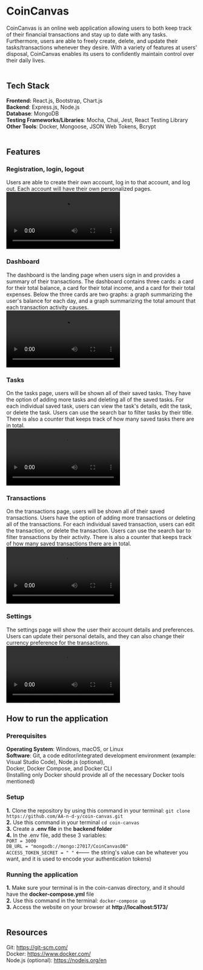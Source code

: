 # CoinCanvas
CoinCanvas is an online web application allowing users to both keep track of their financial transactions and stay up to date with any tasks.
Furthermore, users are able to freely create, delete, and update their tasks/transactions whenever they desire.
With a variety of features at users' disposal, CoinCanvas enables its users to confidently maintain control over their daily lives.
<br><br>


## Tech Stack
**Frontend:** React.js, Bootstrap, Chart.js <br>
**Backend**: Express.js, Node.js <br>
**Database**: MongoDB <br>
**Testing Frameworks/Libraries**: Mocha, Chai, Jest, React Testing Library <br>
**Other Tools**: Docker, Mongoose, JSON Web Tokens, Bcrypt
<br><br>


## Features

### Registration, login, logout
Users are able to create their own account, log in to that account, and log out. Each account will have their own personalized pages.
<br>
<video src= "https://github.com/user-attachments/assets/f9cdbe31-220f-42dd-96bb-8025a562b26c"> </video>
<br>

### Dashboard
The dashboard is the landing page when users sign in and provides a summary of their transactions. The dashboard contains three cards:
a card for their total balance, a card for their total income, and a card for their total expenses. Below the three cards are two graphs:
a graph summarizing the user's balance for each day, and a graph summarizing the total amount that each transaction activity causes.
<br>
<video src= "https://github.com/user-attachments/assets/4ab1fddb-ad91-4266-a2ab-d5ecb43411db"> </video>
<br>

### Tasks
On the tasks page, users will be shown all of their saved tasks. They have the option of adding more tasks and deleting all of the saved tasks. 
For each individual saved task, users can view the task's details, edit the task, or delete the task. Users can use the search bar to filter tasks by their title.
There is also a counter that keeps track of how many saved tasks there are in total.
<br>
<video src= "https://github.com/user-attachments/assets/0f069e89-855c-45ec-a1f9-aa204de16cc7"> </video>
<br>

### Transactions
On the transactions page, users will be shown all of their saved transactions. Users have the option of adding more transactions or deleting all of the transactions. 
For each individual saved transaction, users can edit the transaction, or delete the transaction. Users can use the search bar to filter transactions by their activity.
There is also a counter that keeps track of how many saved transactions there are in total.
<br>
<video src= "https://github.com/user-attachments/assets/2fe42915-a39b-4377-be17-2c2ff6d22e9d"> </video>
<br>

### Settings
The settings page will show the user their account details and preferences. Users can update their personal details, and they can also change their currency preference for the transactions.
<br>
<video src= "https://github.com/user-attachments/assets/aab4af77-3c41-44be-aad2-8ad730306e2b"> </video>
<br>


## How to run the application

### Prerequisites
**Operating System**: Windows, macOS, or Linux <br>
**Software**: Git, a code editor/integrated development environment (example: Visual Studio Code), Node.js (optional), <br>
Docker, Docker Compose, and Docker CLI <br> (Installing only Docker should provide all of the necessary Docker tools mentioned) <br>

### Setup
**1.** Clone the repository by using this command in your terminal: ```git clone https://github.com/AA-n-d-y/coin-canvas.git``` <br>
**2.** Use this command in your terminal ```cd coin-canvas``` <br>
**3.** Create a **.env file** in the **backend folder** <br>
**4.** In the .env file, add these 3 variables: <br>
```PORT = 3000``` <br>
```DB_URL = "mongodb://mongo:27017/CoinCanvasDB"``` <br>
```ACCESS_TOKEN_SECRET = " "``` <--- the string's value can be whatever you want, and it is used to encode your authentication tokens) <br>

### Running the application
**1.** Make sure your terminal is in the coin-canvas directory, and it should have the **docker-compose.yml** file <br>
**2.** Use this command in the terminal: ```docker-compose up``` <br>
**3.** Access the website on your browser at **http://localhost:5173/** <br><br>


## Resources
Git: https://git-scm.com/ <br>
Docker: https://www.docker.com/ <br>
Node.js (optional): https://nodejs.org/en <br>
<br><br>


